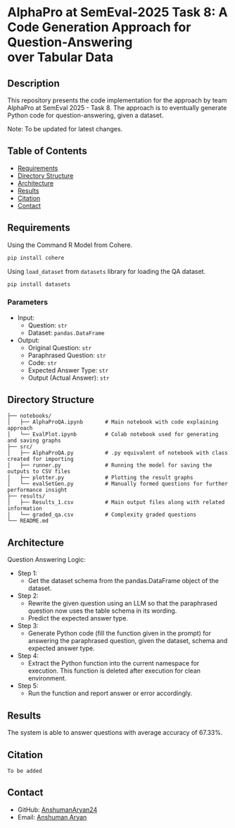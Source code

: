 # AlphaPro at SemEval-2025 Task 8: A Code Generation Approach for Question-Answering over Tabular Data

## Description
This repository presents the code implementation for the approach by team AlphaPro at SemEval 2025 - Task 8.
The approach is to eventually generate Python code for question-answering, given a dataset.

Note: To be updated for latest changes.

## Table of Contents
- [Requirements](#requirements)
- [Directory Structure](#directory-structure)
- [Architecture](#architecture)
- [Results](#results)
- [Citation](#citation)
- [Contact](#contact)

## Requirements
Using the Command R Model from Cohere.
```bash
pip install cohere
```

Using `load_dataset` from `datasets` library for loading the QA dataset.
```bash
pip install datasets
```

### Parameters
- Input: 
    - Question: `str`
    - Dataset: `pandas.DataFrame`
- Output: 
  - Original Question: `str`
  - Paraphrased Question: `str`
  - Code: `str`
  - Expected Answer Type: `str`
  - Output (Actual Answer): `str`

## Directory Structure
```
├── notebooks/
│   ├── AlphaProQA.ipynb       # Main notebook with code explaining approach
│   └── EvalPlot.ipynb         # Colab notebook used for generating and saving graphs
├── src/
│   ├── AlphaProQA.py          # .py equivalent of notebook with class created for importing
│   ├── runner.py              # Running the model for saving the outputs to CSV files
│   ├── plotter.py             # Plotting the result graphs
│   └── evalSetGen.py          # Manually formed questions for further performance insight
├── results/
│   ├── Results_1.csv          # Main output files along with related information
│   └── graded_qa.csv          # Complexity graded questions
└── README.md
```

## Architecture
Question Answering Logic:
- Step 1:
  - Get the dataset schema from the pandas.DataFrame object of the dataset.
- Step 2:
  - Rewrite the given question using an LLM so that the paraphrased question now uses the table schema in its wording.
  - Predict the expected answer type.
- Step 3:
  - Generate Python code (fill the function given in the prompt) for answering the paraphrased question, given the dataset, schema and expected answer type.
- Step 4:
  - Extract the Python function into the current namespace for execution. This function is deleted after execution for clean environment.
- Step 5:
  - Run the function and report answer or error accordingly.

## Results
The system is able to answer questions with average accuracy of 67.33%.

## Citation
```
To be added
```

## Contact
- GitHub: [AnshumanAryan24](https://github.com/AnshumanAryan24)
- Email: [Anshuman Aryan](anshuman.aryan24@gmail.com)
